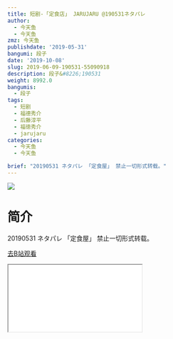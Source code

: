 ```yaml
---
title: 短剧-「定食店」 JARUJARU @190531ネタパレ
author:
  - 今天鱼
  - 今天鱼
zmz: 今天鱼
publishdate: '2019-05-31'
bangumi: 段子
date: '2019-10-08'
slug: 2019-06-09-190531-55090918
description: 段子&#8226;190531
weight: 8992.0
bangumis:
  - 段子
tags:
  - 短剧
  - 福德秀介
  - 后藤淳平
  - 福徳秀介
  - jarujaru
categories:
  - 今天鱼
  - 今天鱼

brief: "20190531 ネタパレ 「定食屋」 禁止一切形式转载。"
---
```

![](https://i.imgur.com/2xJMx3o.jpg)
# 简介  
20190531 ネタパレ
「定食屋」
禁止一切形式转载。  

[去B站观看](https://www.bilibili.com/video/av55090918/)
<div class ="resp-container"><iframe class="testiframe" src="//player.bilibili.com/player.html?aid=55090918"", scrolling="no", allowfullscreen="true" > </iframe></div> 

